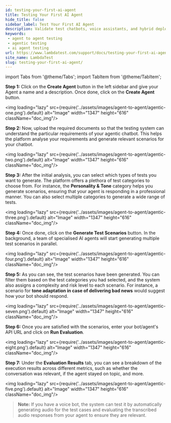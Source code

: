 ```yaml
---
id: testing-your-first-ai-agent
title: Testing Your First AI Agent
hide_title: false
sidebar_label: Test Your First AI Agent
description: Validate test chatbots, voice assistants, and hybrid deployments across all interaction types with industry's first Agent-to-Agent testing platform. 
keywords:
 - agent to agent testing
 - agentic testing
 - ai agent testing
url: https://www.lambdatest.com/support/docs/testing-your-first-ai-agent
site_name: LambdaTest
slug: testing-your-first-ai-agent/
---
```


import Tabs from '@theme/Tabs';
import TabItem from '@theme/TabItem';

<script type="application/ld+json"
      dangerouslySetInnerHTML={{ __html: JSON.stringify({
       "@context": "https://schema.org",
        "@type": "BreadcrumbList",
        "itemListElement": [{
          "@type": "ListItem",
          "position": 1,
          "name": "Home",
          "item": "https://www.lambdatest.com"
        },{
          "@type": "ListItem",
          "position": 2,
          "name": "Support",
          "item": "https://www.lambdatest.com/support/docs/"
        },{
          "@type": "ListItem",
          "position": 3,
          "name": "Testing Your First AI Agent",
          "item": "https://www.lambdatest.com/support/docs/testing-your-first-ai-agent"
        }]
      })
    }}
></script>



**Step 1:** Click on the **Create Agent** button in the left sidebar and give your Agent a name and a description. Once done, click on the **Create Agent** button.
 
<img loading="lazy" src={require('../assets/images/agent-to-agent/agentic-one.png').default} alt="Image" width="1347" height="616"  className="doc_img"/>

**Step 2:** Now, upload the required documents so that the testing system can understand the particular requirements of your agentic chatbot. This helps the platform analyse your requirements and generate relevant scenarios for your chatbot. 

<img loading="lazy" src={require('../assets/images/agent-to-agent/agentic-two.png').default} alt="Image" width="1347" height="616"  className="doc_img"/>

**Step 3:** After the initial analysis, you can select which types of tests you want to generate. The platform offers a plethora of test categories to choose from. For instance, the **Personality & Tone** category helps you generate scenarios, ensuring that your agent is responding in a professional manner. You can also select multiple categories to generate a wide range of tests.

<img loading="lazy" src={require('../assets/images/agent-to-agent/agentic-three.png').default} alt="Image" width="1347" height="616"  className="doc_img"/>

**Step 4:** Once done, click on the **Generate Test Scenarios** button. In the background, a team of specialised AI agents will start generating multiple test scenarios in parallel. 

<img loading="lazy" src={require('../assets/images/agent-to-agent/agentic-four.png').default} alt="Image" width="1347" height="616"  className="doc_img"/>  

**Step 5:** As you can see, the test scenarios have been generated. You can filter them based on the test categories you had selected, and the system also assigns a complexity and risk level to each scenario. For instance, a scenario for **tone adaptation in case of delivering bad news** would suggest how your bot should respond.

<img loading="lazy" src={require('../assets/images/agent-to-agent/agentic-seven.png').default} alt="Image" width="1347" height="616"  className="doc_img"/>

**Step 6:** Once you are satisfied with the scenarios, enter your bot/agent's API URL and click on **Run Evaluation**.

<img loading="lazy" src={require('../assets/images/agent-to-agent/agentic-eight.png').default} alt="Image" width="1347" height="616"  className="doc_img"/>

**Step 7:** Under the **Evaluation Results** tab, you can see a breakdown of the execution results across different metrics, such as whether the conversation was relevant, if the agent stayed on topic, and more.

<img loading="lazy" src={require('../assets/images/agent-to-agent/agentic-five.png').default} alt="Image" width="1347" height="616"  className="doc_img"/>

>**Note:** If you have a voice bot, the system can test it by automatically generating audio for the test cases and evaluating the transcribed audio responses from your agent to ensure they are relevant.

